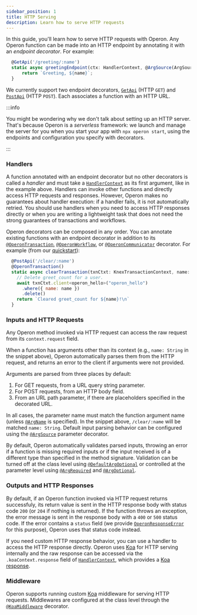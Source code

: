 ```yaml
---
sidebar_position: 1
title: HTTP Serving
description: Learn how to serve HTTP requests
---
```


In this guide, you'll learn how to serve HTTP requests with Operon.
Any Operon function can be made into an HTTP endpoint by annotating it with an _endpoint decorator_.
For example:

```javascript
  @GetApi('/greeting/:name')
  static async greetingEndpoint(ctx: HandlerContext, @ArgSource(ArgSources.URL) name: string) {
	  return `Greeting, ${name}`;
  }
```

We currently support two endpoint decorators, [`GetApi`](../api-reference/decorators#getapi) (HTTP `GET`) and [`PostApi`](../api-reference/decorators#postapi) (HTTP `POST`).
Each associates a function with an HTTP URL.

:::info

You might be wondering why we don't talk about setting up an HTTP server.
That's because Operon is a _serverless_ framework: we launch and manage the server for you when you start your app with `npx operon start`, using the endpoints and configuration you specify with decorators.

:::

### Handlers

A function annotated with an endpoint decorator but no other decorators is called a _handler_ and must take a [`HandlerContext`](..) as its first argument, like in the example above.
Handlers can invoke other functions and directly access HTTP requests and responses.
However, Operon makes no guarantees about handler execution: if a handler fails, it is not automatically retried.
You should use handlers when you need to access HTTP responses directly or when you are writing a lightweight task that does not need the strong guarantees of transactions and workflows.

Operon decorators can be composed in any order. You can annotate existing functions with an endpoint decorator in addition to its [`@OperonTransaction`](../api-reference/decorators#operontransaction), [`@OperonWorkflow`](../api-reference/decorators#operonworkflow), or [`@OperonCommunicator`](../api-reference/decorators#operoncommunicator) decorator.
For example (from our [quickstart](../getting-started/quickstart-programming-1)):

```javascript
  @PostApi('/clear/:name')
  @OperonTransaction()
  static async clearTransaction(txnCtxt: KnexTransactionContext, name: string) {
    // Delete greet_count for a user.
    await txnCtxt.client<operon_hello>("operon_hello")
      .where({ name: name })
      .delete()
    return `Cleared greet_count for ${name}!\n`
  }
```

### Inputs and HTTP Requests

Any Operon method invoked via HTTP request can access the raw request from its `context.request` field.

When a function has arguments other than its context (e.g., `name: String` in the snippet above), Operon automatically parses them from the HTTP request, and returns an error to the client if arguments were not provided.

Arguments are parsed from three places by default:

1. For GET requests, from a URL query string parameter.
2. For POST requests, from an HTTP body field.
3. From an URL path parameter, if there are placeholders specified in the decorated URL.

In all cases, the parameter name must match the function argument name (unless [`@ArgName`](../api-reference/decorators#argname) is specified). In the snippet above, `/clear/:name` will be matched `name: String`.
Default input parsing behavior can be configured using the [`@ArgSource`](../api-reference/decorators#argsource) parameter decorator.

By default, Operon automatically validates parsed inputs, throwing an error if a function is missing required inputs or if the input received is of a different type than specified in the method signature. 
Validation can be turned off at the class level using [`@DefaultArgOptional`](..) or controlled at the parameter level using [`@ArgRequired`](..) and [`@ArgOptional`](..).

### Outputs and HTTP Responses

By default, if an Operon function invoked via HTTP request returns successfuly, its return value is sent in the HTTP response body with status code `200` (or `204` if nothing is returned).
If the function throws an exception, the error message is sent in the response body with a `400` or `500` status code.
If the error contains a `status` field (we provide [`OperonResponseError`](..) for this purpose), Operon uses that status code instead.

If you need custom HTTP response behavior, you can use a handler to access the HTTP response directly.
Operon uses [Koa](https://koajs.com/) for HTTP serving internally and the raw response can be accessed via the `.koaContext.response` field of [`HandlerContext`](..), which provides a [Koa response](https://koajs.com/#response).

### Middleware

Operon supports running custom [Koa](https://koajs.com/) middleware for serving HTTP requests.
Middlewares are configured at the class level through the [`@KoaMiddleware`](../api-reference/decorators#koamiddleware) decorator.
